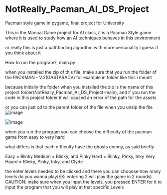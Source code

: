 # NotReally_Pacman_AI_DS_Project
Pacman style game in pygame, final project for University

This is the Manual Game project for AI class, it is a Pacman Style game where it is used to study how an AI techniques behaves in this environment

or really this is just a pathfinding algorithm with more personality i guess if you think about it

How to run the program?, main.py

when you installed the zip of this file, make sure that you run the folder of the PACKMAN - V.2(GASTARADV) for example in folder
like this i meant

because initially the folder when you installed the zip is the name of this project folder(NotReally_Pacman_AI_DS_Project-main), and if you run the code in this project folder it will caused an error of the path for the assets

or you can just cd to the parent folder of the file when you unzip the file
![image](https://github.com/user-attachments/assets/00d4c9ed-45b3-4063-a747-e841944a9b1d)



![image](https://github.com/user-attachments/assets/acbb73f4-683d-49bf-b12b-103af42dd2a0)

when you run the program you can choose the difficulty of the pacman game from easy to very hard

what differs is that each difficulty have the ghosts enemy, as said briefly

Easy = Blinky
Medium = Blinky, and Pinky
Hard = Blinky, Pinky, Inky
Very Haard = Blinky, Pinky, Inky, and Clyde

the enter levels needed to be clicked and there you can chooose how many levels do you wanna play(EX: entering 2 will play the game in 2 rounds)
CAUTION: make sure when you input the levels, you pressed ENTER for it to input the program that you will play at that specific Levels


